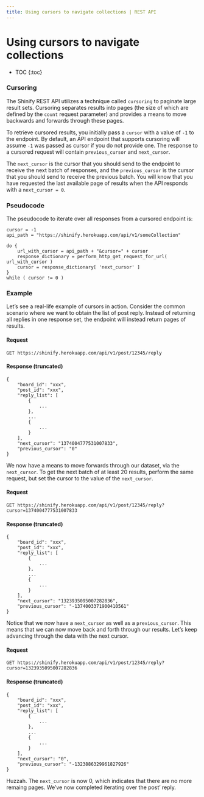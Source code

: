 ```yaml
---
title: Using cursors to navigate collections | REST API
---
```


# Using cursors to navigate collections

* TOC
{:toc}

### Cursoring

The Shinify REST API utilizes a technique called `cursoring` to paginate large result sets. Cursoring separates results into pages (the size of which are defined by the `count` request parameter) and provides a means to move backwards and forwards through these pages.

To retrieve cursored results, you initially pass a `cursor` with a value of `-1` to the endpoint. By default, an API endpoint that supports cursoring will assume `-1` was passed as cursor if you do not provide one. The response to a cursored request will contain `previous_cursor` and `next_cursor`.

The `next_cursor` is the cursor that you should send to the endpoint to receive the next batch of responses, and the `previous_cursor` is the cursor that you should send to receive the previous batch. You will know that you have requested the last available page of results when the API responds with a `next_cursor = 0`.

### Pseudocode

The pseudocode to iterate over all responses from a cursored endpoint is:

	cursor = -1
	api_path = "https://shinify.herokuapp.com/api/v1/someCollection"

	do {
		url_with_cursor = api_path + "&cursor=" + cursor
		response_dictionary = perform_http_get_request_for_url( url_with_cursor )
		cursor = response_dictionary[ 'next_cursor' ]
	}
	while ( cursor != 0 )

### Example

Let’s see a real-life example of cursors in action. Consider the common scenario where we want to obtain the list of post reply. Instead of returning all replies in one response set, the endpoint will instead return pages of results.

#### Request

	GET https://shinify.herokuapp.com/api/v1/post/12345/reply

#### Response (truncated)

	{
		"board_id": "xxx",
		"post_id": "xxx",
		"reply_list": [
			{
	      		...
	      	},
	      	...
	      	{
	      		...
	      	}
      	],
      	"next_cursor": "1374004777531007833",
      	"previous_cursor": "0"
    }


We now have a means to move forwards through our dataset, via the `next_cursor`. To get the next batch of at least 20 results, perform the same request, but set the cursor to the value of the `next_cursor`.

#### Request

	GET https://shinify.herokuapp.com/api/v1/post/12345/reply?cursor=1374004777531007833

#### Response (truncated)

	{
		"board_id": "xxx",
		"post_id": "xxx",
		"reply_list": [
			{
	      		...
	      	},
	      	...
	      	{
	      		...
	      	}
      	],
      	"next_cursor": "1323935095007282836",
      	"previous_cursor": "-1374003371900410561"
    }


Notice that we now have a `next_cursor` as well as a `previous_cursor`. This means that we can now move back and forth through our results. Let’s keep advancing through the data with the next cursor.

#### Request

	GET https://shinify.herokuapp.com/api/v1/post/12345/reply?cursor=1323935095007282836

#### Response (truncated)

	{
		"board_id": "xxx",
		"post_id": "xxx",
		"reply_list": [
			{
	      		...
	      	},
	      	...
	      	{
	      		...
	      	}
      	],
      	"next_cursor": "0",
      	"previous_cursor": "-1323886329961827926"
    }

Huzzah. The `next_cursor` is now 0, which indicates that there are no more remaing pages. We’ve now completed iterating over the post’ reply.
